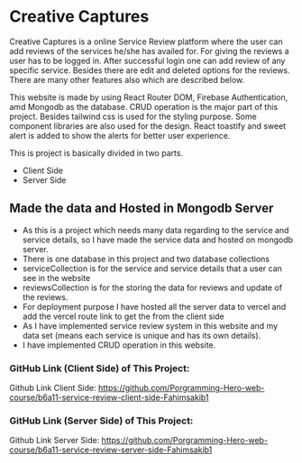 # Creative Captures
Creative Captures is a online Service Review platform  where the user can add reviews of the services he/she has  availed for. For giving the reviews a user has to be logged in. After successful login one can add review of any specific service. Besides there are edit and deleted options for the reviews. There are many other features also which are described below.

This website is made by using React Router DOM, Firebase Authentication, amd Mongodb as the database. CRUD operation is the major part of this project. Besides tailwind css is used for the styling purpose. Some component libraries are also used for the design. React toastify and sweet alert is added to show the alerts for better user experience.

This is project is basically divided in two parts. 
- Client Side
- Server Side

## Made the data and Hosted in Mongodb Server

- As this is a project which needs many data regarding to the service and service details, so I have made the service data and hosted on mongodb server.
- There is one database in this project and two database collections
- serviceCollection is for the service and service details that a user can see in the website
- reviewsCollection is for the storing the data for reviews and update of the reviews.
- For deployment purpose I have hosted all the server data to vercel and add the vercel route link to get the from the client side
- As I have implemented service review system in this website and my data set (means each service is unique and has its own details).
- I have implemented CRUD operation in this website.



### GitHub Link (Client Side) of This Project: 
Github Link Client Side: https://github.com/Porgramming-Hero-web-course/b6a11-service-review-client-side-Fahimsakib1


### GitHub Link (Server Side) of This Project:
Github Link Server Side:  https://github.com/Porgramming-Hero-web-course/b6a11-service-review-server-side-Fahimsakib1